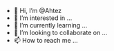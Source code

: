 - 👋 Hi, I’m @Ahtez
- 👀 I’m interested in ...
- 🌱 I’m currently learning ...
- 💞️ I’m looking to collaborate on ...
- 📫 How to reach me ...

<!---
Ahtez/Ahtez is a ✨ special ✨ repository because its `README.md` (this file) appears on your GitHub profile.
You can click the Preview link to take a look at your changes.
--->
